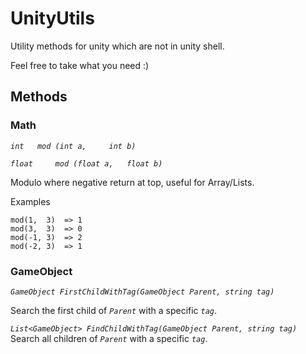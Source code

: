 # UnityUtils
Utility methods for unity which are not in unity shell.

Feel free to take what you need :)

## Methods
### Math
*`int 	mod (int a, 	int b)`*

*`float 	mod (float a, 	float b)`*

Modulo where negative return at top, useful for Array/Lists.

Examples
```
mod(1, 	3)  => 1
mod(3, 	3)  => 0
mod(-1, 3)  => 2
mod(-2, 3)  => 1
```

### GameObject
*`GameObject FirstChildWithTag(GameObject Parent, string tag)`*

Search the first child of *`Parent`* with a specific *`tag`*.

*`List<GameObject> FindChildWithTag(GameObject Parent, string tag)`*
Search all children of *`Parent`* with a specific *`tag`*.
